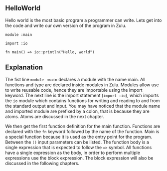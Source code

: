 ## HelloWorld

Hello world is the most basic program a programmer can write. Lets get into the code and write our own
version of the program in Zulu.


```zulu
module :main

import :io

fn main() => io::println("Hello, world")

```

## Explanation
The fist line `module :main` declares a module with the name main. All functions and type are declared inside modules
in Zulu. Modules allow use to write reusable code, hence they are importable using the import keyword. The next 
line is the import statement (`import :io`), which imports the `io` module which contains functions for writing and reading
to and from the standard output and input. You may have noticed that the module name and imported module are prefixed by
a colon, that is because they are atoms. Atoms are discussed in the next chapter. 

We then get the first function definition for the main function. Functions are declared with the `fn` keyword followed by
the name of the function. Main is a special function because it is used as the entry point for the program. 
Between the `()` input parameters can be listed. The function body is a single expression that is expected to follow the 
`=>` symbol. All functions have a single expression as the body, in order to perform multiple expressions use the block
expression. The block expression will also be discussed in the following chapters.


